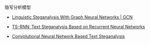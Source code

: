 隐写分析模型

- [Linguistic Steganalysis With Graph Neural Networks | GCN](https://ieeexplore.ieee.org/document/9364681)

- [TS-RNN: Text Steganalysis Based on Recurrent Neural Networks ](https://ieeexplore.ieee.org/document/8727932)

- [Convolutional Neural Network Based Text Steganalysis](https://ieeexplore.ieee.org/document/8625512)